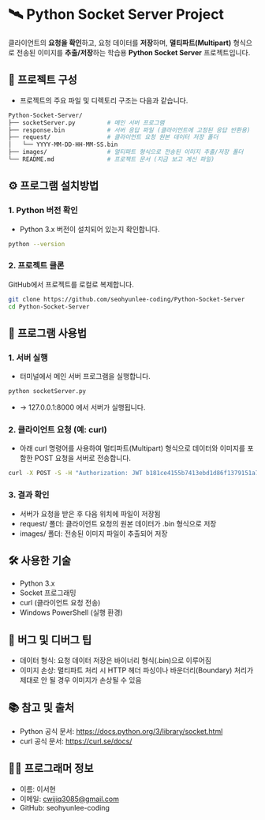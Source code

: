 # 🛰️ Python Socket Server Project

클라이언트의 **요청을 확인**하고, 요청 데이터를 **저장**하며, **멀티파트(Multipart)** 형식으로 전송된 이미지를 **추출/저장**하는 학습용 **Python Socket Server** 프로젝트입니다.


## 📂 프로젝트 구성

- 프로젝트의 주요 파일 및 디렉토리 구조는 다음과 같습니다.

```bash
Python-Socket-Server/
├── socketServer.py         # 메인 서버 프로그램
├── response.bin            # 서버 응답 파일 (클라이언트에 고정된 응답 반환용)
├── request/                # 클라이언트 요청 원본 데이터 저장 폴더
│   └── YYYY-MM-DD-HH-MM-SS.bin
├── images/                 # 멀티파트 형식으로 전송된 이미지 추출/저장 폴더
└── README.md               # 프로젝트 문서 (지금 보고 계신 파일)
```


## ⚙️ 프로그램 설치방법

### 1. Python 버전 확인

- Python 3.x 버전이 설치되어 있는지 확인합니다.

```bash
python --version
```

### 2. 프로젝트 클론
GitHub에서 프로젝트를 로컬로 복제합니다.

```Bash
git clone https://github.com/seohyunlee-coding/Python-Socket-Server
cd Python-Socket-Server
```


## 🚀 프로그램 사용법
### 1. 서버 실행
- 터미널에서 메인 서버 프로그램을 실행합니다.

```Bash
python socketServer.py
```
- → 127.0.0.1:8000 에서 서버가 실행됩니다.

### 2. 클라이언트 요청 (예: curl)
- 아래 curl 명령어를 사용하여 멀티파트(Multipart) 형식으로 데이터와 이미지를 포함한 POST 요청을 서버로 전송합니다.

```Bash
curl -X POST -S -H "Authorization: JWT b181ce4155b7413ebd1d86f1379151a7e035f8bd" -F "author=1" -H "Accept: application/json" -F "title=curl 테스트" -F "text=API curl로 작성된 AP 테스트 입력 입니다." -F "created_date=2024-06-10T18:34:00+09:00" -F "published_date=2024-06-10T18:34:00+09:00" -F "image=@[이미지 경로 주소]" http://127.0.0.1:8000/api_root/Post/
```

### 3. 결과 확인
- 서버가 요청을 받은 후 다음 위치에 파일이 저장됨
- request/ 폴더: 클라이언트 요청의 원본 데이터가 .bin 형식으로 저장
- images/ 폴더: 전송된 이미지 파일이 추출되어 저장



## 🛠️ 사용한 기술
- Python 3.x
- Socket 프로그래밍
- curl (클라이언트 요청 전송)
- Windows PowerShell (실행 환경)



## 🐛 버그 및 디버그 팁
- 데이터 형식: 요청 데이터 저장은 바이너리 형식(.bin)으로 이루어짐
- 이미지 손상: 멀티파트 처리 시 HTTP 헤더 파싱이나 바운더리(Boundary) 처리가 제대로 안 될 경우 이미지가 손상될 수 있음


## 📚 참고 및 출처
- Python 공식 문서: https://docs.python.org/3/library/socket.html
- curl 공식 문서: https://curl.se/docs/


## 👨‍💻 프로그래머 정보
- 이름: 이서현
- 이메일: cwijiq3085@gmail.com
- GitHub: seohyunlee-coding
